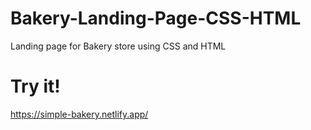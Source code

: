 # Bakery-Landing-Page-CSS-HTML
Landing page for Bakery store using CSS and HTML 

# Try it!
https://simple-bakery.netlify.app/
